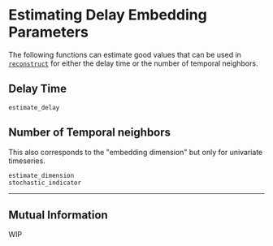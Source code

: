 # Estimating Delay Embedding Parameters
The following functions can estimate good values that can be used in
[`reconstruct`](@ref) for either the delay time or the
number of temporal neighbors.

## Delay Time
```@docs
estimate_delay
```

## Number of Temporal neighbors
This also corresponds to the "embedding dimension" but only for univariate timeseries.
```@docs
estimate_dimension
stochastic_indicator
```
---


## Mutual Information
WIP
